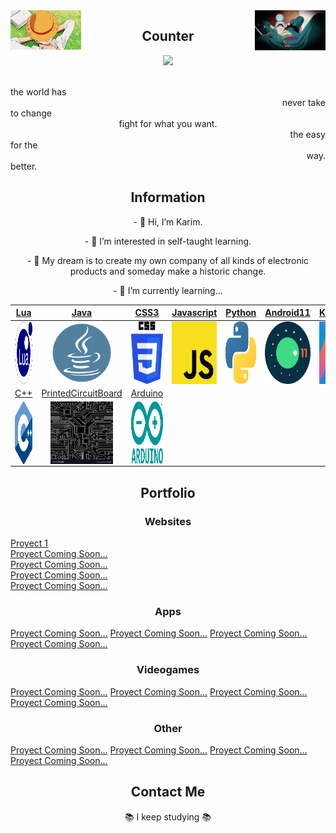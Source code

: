 <img src='https://github.com/KarimRamirez/KarimRamirez/blob/main/img/Luffy.gif' width='22.5%' align='left'/>
<img src='https://github.com/KarimRamirez/KarimRamirez/blob/main/img/Zoro.gif' width='22.5%' align='right'/>
<h2 align='center'>Counter</h2>
<p align='center'>
    <img src='https://komarev.com/ghpvc/?username=KarimRamirez&color=blue' />
</p>
<br />
<div align='left'>the world has</div> <div align='right'>never take</div>
<div align='left'>to change</div> <div align='center'>fight for what you want.</div> <div align='right'>the easy</div>
<div align='left'>for the</div> <div align='right'>way.</div>
<div align='left'>better.</div>

<h2 align='center'>Information</h2>
<p align='center'>- 👋 Hi, I’m Karim.</p>
<p align='center'>- 👀 I’m interested in self-taught learning.</p>
<p align='center'>- 💞️ My dream is to create my own company of all kinds of electronic products and someday make a historic change.</p>
<p align='center'>- 🌱 I’m currently learning...</p>

| <a href="https://en.wikipedia.org/wiki/Lua_(programming_language)" target="_blank">Lua</a> | <a href="https://www.java.com/" target="_blank">Java</a> | <a href="https://en.wikipedia.org/wiki/CSS" target="_blank">CSS3</a> | <a href="https://en.wikipedia.org/wiki/JavaScript" target="_blank">Javascript</a> | <a href="https://www.python.org/" target="_blank">Python</a> | <a href="https://www.android.com/intl/en_en/android-11/" target="_blank">Android11</a> | <a href="https://kotlinlang.org/" target="_blank">Kotlin</a> | <a href="https://en.wikipedia.org/wiki/C_(programming_language)/" target="_blank">C</a>
| :---: | :---: | :---: | :---: | :---: | :---: | :---: | :---: |
| <img align='center' src='https://github.com/KarimRamirez/KarimRamirez/blob/main/learning/Lua.png' width="100px" height='100px'> | <img align='center' src='https://github.com/KarimRamirez/KarimRamirez/blob/main/learning/Java3.png' width="100px"  height='100px'> | <img align='center' width="100px" src='https://github.com/KarimRamirez/KarimRamirez/blob/main/learning/CSS3.png' height='100px'>  | <img align='center' src='https://github.com/KarimRamirez/KarimRamirez/blob/main/learning/Javascript.png' width="100px" height='100px'> | <img align='center' src='https://github.com/KarimRamirez/KarimRamirez/blob/main/learning/Python.png' width="100px" height='100px'> | <img align='center' src='https://github.com/KarimRamirez/KarimRamirez/blob/main/learning/Android11.png' width="100px" height='100px'> | <img align='center' src='https://github.com/KarimRamirez/KarimRamirez/blob/main/learning/Kotlin.png' width="100px" height='100px'> | <img align='center' src='https://github.com/KarimRamirez/KarimRamirez/blob/main/learning/C.png' width="100px" height='100px'> |
| <a href="https://en.wikipedia.org/wiki/C%2B%2B" target="_blank">C++</a> | <a href="https://en.wikipedia.org/wiki/Printed_circuit_board" target="_blank">PrintedCircuitBoard</a> | <a href="https://www.arduino.cc/" target="_blank">Arduino</a>
| <img align='center' src='https://github.com/KarimRamirez/KarimRamirez/blob/main/learning/C++.png' width="100px" height='100px'> | <img align='center' src='https://github.com/KarimRamirez/KarimRamirez/blob/main/learning/PrintedCircuitDesign.jpg' width="100px"  height='100px'> | <img align='center' src='https://github.com/KarimRamirez/KarimRamirez/blob/main/learning/Arduino.png' width="100px"  height='100px'> |

<h2 align='center'>Portfolio</h2>

<h3 align='center'>Websites</h3>
<div>
<a href="https://karimproyect1.netlify.app/" target="_blank">Proyect 1</a>
</div>
<div>
<a href="#" target="_blank">Proyect Coming Soon...</a>
</div>
<div>
<a href="#" target="_blank">Proyect Coming Soon...</a>
</div>
<div>
<a href="#" target="_blank">Proyect Coming Soon...</a>
</div>
<div>
<a href="#" target="_blank">Proyect Coming Soon...</a>
</div>

<h3 align='center'>Apps</h3>
<a href="#" target="_blank">Proyect Coming Soon...</a>
<a href="#" target="_blank">Proyect Coming Soon...</a>
<a href="#" target="_blank">Proyect Coming Soon...</a>
<a href="#" target="_blank">Proyect Coming Soon...</a>

<h3 align='center'>Videogames</h3>
<a href="#" target="_blank">Proyect Coming Soon...</a>
<a href="#" target="_blank">Proyect Coming Soon...</a>
<a href="#" target="_blank">Proyect Coming Soon...</a>
<a href="#" target="_blank">Proyect Coming Soon...</a>

<h3 align='center'>Other</h3>
<a href="#" target="_blank">Proyect Coming Soon...</a>
<a href="#" target="_blank">Proyect Coming Soon...</a>
<a href="#" target="_blank">Proyect Coming Soon...</a>
<a href="#" target="_blank">Proyect Coming Soon...</a>

<h2 align='center'>Contact Me</h2>
<p align='center'>📚 I keep studying 📚</p>

